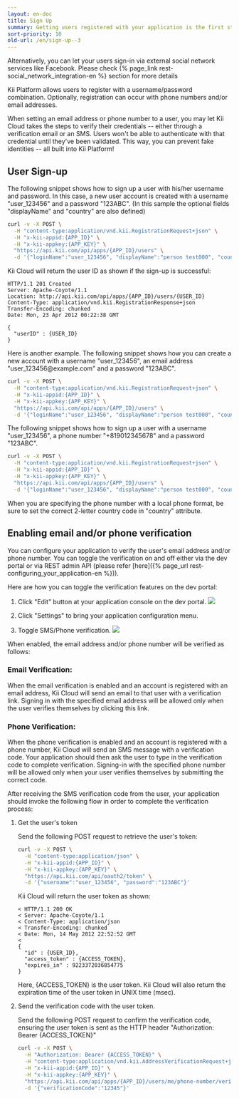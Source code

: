 ```yaml
---
layout: en-doc
title: Sign Up
summary: Getting users registered with your application is the first step for user management.
sort-priority: 10
old-url: /en/sign-up--3
---
```

<p class="callout">Alternatively, you can let your users sign-in via external social network services like Facebook.  Please check {% page_link rest-social_network_integration-en %} section for more details</p>

Kii Platform allows users to register with a username/password combination. Optionally, registration can occur with phone numbers and/or email addresses.

When setting an email address or phone number to a user, you may let Kii Cloud takes the steps to verify their credentials -- either through a verification email or an SMS. Users won't be able to authenticate with that credential until they've been validated. This way, you can prevent fake identities -- all built into Kii Platform!

## User Sign-up

The following snippet shows how to sign up a user with his/her username and password.  In this case, a new user account is created with a username "user\_123456" and a password "123ABC".  (In this sample the optional fields "displayName" and "country" are also defined)

```sh
curl -v -X POST \
  -H "content-type:application/vnd.kii.RegistrationRequest+json" \
  -H "x-kii-appid:{APP_ID}" \
  -H "x-kii-appkey:{APP_KEY}" \
  "https://api.kii.com/api/apps/{APP_ID}/users" \
  -d '{"loginName":"user_123456", "displayName":"person test000", "country":"JP", "password":"123ABC"}'
```

Kii Cloud will return the user ID as shown if the sign-up is successful:

```
HTTP/1.1 201 Created
Server: Apache-Coyote/1.1
Location: http://api.kii.com/api/apps/{APP_ID}/users/{USER_ID}
Content-Type: application/vnd.kii.RegistrationResponse+json
Transfer-Encoding: chunked
Date: Mon, 23 Apr 2012 00:22:38 GMT

{
  "userID" : {USER_ID}
}
```

Here is another example.  The following snippet shows how you can create a new account with a username "user\_123456", an email address "user\_123456@example\.com" and a password "123ABC".

```sh
curl -v -X POST \
  -H "content-type:application/vnd.kii.RegistrationRequest+json" \
  -H "x-kii-appid:{APP_ID}" \
  -H "x-kii-appkey:{APP_KEY}" \
  "https://api.kii.com/api/apps/{APP_ID}/users" \
  -d '{"loginName":"user_123456", "displayName":"person test000", "country":"JP", "password":"123ABC", "emailAddress":"user_123456@example.com"}'
```

The following snippet shows how to sign up a user with a username "user\_123456", a phone number "+819012345678" and a password "123ABC".

```sh
curl -v -X POST \
  -H "content-type:application/vnd.kii.RegistrationRequest+json" \
  -H "x-kii-appid:{APP_ID}" \
  -H "x-kii-appkey:{APP_KEY}" \
  "https://api.kii.com/api/apps/{APP_ID}/users" \
  -d '{"loginName":"user_123456", "displayName":"person test000", "country":"JP", "password":"123ABC", "phoneNumber":"+819012345678"}'
```

When you are specifying the phone number with a local phone format, be sure to set the correct 2-letter country code in "country" attribute.

## Enabling email and/or phone verification

You can configure your application to verify the user's email address and/or phone number.   You can toggle the verification on and off either via the dev portal or via REST admin API (please refer [here]({% page_url rest-configuring_your_application-en %})).

Here are how you can toggle the verification features on the dev portal:

1. Click "Edit" button at your application console on the dev portal.
    ![](01.png)

1. Click "Settings" to bring your application configuration menu.
1. Toggle SMS/Phone verification.
    ![](02.png)

When enabled, the email address and/or phone number will be verified as follows:

### Email Verification:

When the email verification is enabled and an account is registered with an email address, Kii Cloud will send an email to that user with a verification link.  Signing in with the specified email address will be allowed only when the user verifies themselves by clicking this link.

### Phone Verification:

When the phone verification is enabled and an account is registered with a phone number, Kii Cloud will send an SMS message with a verification code. Your application should then ask the user to type in the verification code to complete verification.  Signing-in with the specified phone number will be allowed only when your user verifies themselves by submitting the correct code. 

After receiving the SMS verification code from the user, your application should invoke the following flow in order to complete the verification process:

1. Get the user's token

    Send the following POST request to retrieve the user's token:

    ```sh
    curl -v -X POST \
      -H "content-type:application/json" \
      -H "x-kii-appid:{APP_ID}" \
      -H "x-kii-appkey:{APP_KEY}" \
      "https://api.kii.com/api/oauth2/token" \
      -d '{"username":"user_123456", "password":"123ABC"}'
    ```

    Kii Cloud will return the user token as shown:

    ```
    < HTTP/1.1 200 OK
    < Server: Apache-Coyote/1.1
    < Content-Type: application/json
    < Transfer-Encoding: chunked
    < Date: Mon, 14 May 2012 22:52:52 GMT
    <
    {
      "id" : {USER_ID},
      "access_token" : {ACCESS_TOKEN},
      "expires_in" : 9223372036854775
    }
    ```

    Here, {ACCESS\_TOKEN} is the user token.  Kii Cloud will also return the expiration time of the user token in UNIX time (msec).

1. Send the verification code with the user token.

    Send the following POST request to confirm the verification code, ensuring the user token is sent as the HTTP header "Authorization: Bearer {ACCESS\_TOKEN}"

    ```sh
    curl -v -X POST \
      -H "Authorization: Bearer {ACCESS_TOKEN}" \
      -H "content-type:application/vnd.kii.AddressVerificationRequest+json" \
      -H "x-kii-appid:{APP_ID}" \
      -H "x-kii-appkey:{APP_KEY}" \
      "https://api.kii.com/api/apps/{APP_ID}/users/me/phone-number/verify" \
      -d '{"verificationCode":"12345"}'
    ```
